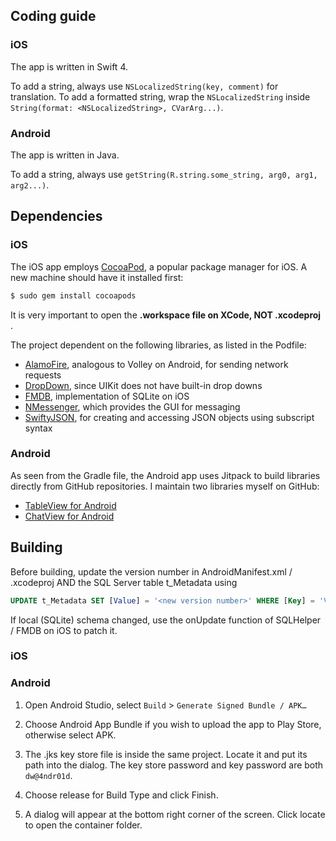 ## Coding guide
### iOS
The app is written in Swift 4.

To add a string, always use `NSLocalizedString(key, comment)` for translation. To add a formatted string, wrap the `NSLocalizedString` inside `String(format: <NSLocalizedString>, CVarArg...)`.

### Android
The app is written in Java.

To add a string, always use `getString(R.string.some_string, arg0, arg1, arg2...)`.

## Dependencies
### iOS
The iOS app employs [CocoaPod](https://cocoapods.org/), a popular package manager for iOS. A new machine should have it installed first:
```bash
$ sudo gem install cocoapods
```
It is very important to open the **.workspace file on XCode, NOT .xcodeproj** .

The project dependent on the following libraries, as listed in the Podfile:
-	[AlamoFire](https://github.com/Alamofire/Alamofire), analogous to Volley on Android, for sending network requests
-	[DropDown](https://github.com/AssistoLab/DropDown), since UIKit does not have built-in drop downs
-	[FMDB](https://github.com/ccgus/fmdb), implementation of SQLite on iOS
-	[NMessenger](https://github.com/eBay/NMessenger), which provides the GUI for messaging
-	[SwiftyJSON](https://github.com/SwiftyJSON/SwiftyJSON), for creating and accessing JSON objects using subscript syntax

### Android
As seen from the Gradle file, the Android app uses Jitpack to build libraries directly from GitHub repositories.
I maintain two libraries myself on GitHub:
-	[TableView for Android](https://github.com/SoftFeta/TableView)
-	[ChatView for Android](https://github.com/SoftFeta/ChatView)
## Building
Before building, update the version number in AndroidManifest.xml / .xcodeproj AND the SQL Server table t_Metadata using 
```sql
UPDATE t_Metadata SET [Value] = '<new version number>' WHERE [Key] = 'VERSION_NUMBER'
```
If local (SQLite) schema changed, use the onUpdate function of SQLHelper / FMDB on iOS to patch it.

### iOS

### Android

1.	Open Android Studio, select `Build` > `Generate Signed Bundle / APK…`

2.	Choose Android App Bundle if you wish to upload the app to Play Store, otherwise select APK.
 
3.	The .jks key store file is inside the same project. Locate it and put its path into the dialog. The key store password and key password are both `dw@4ndr01d`.

4.	Choose release for Build Type and click Finish.

5.	A dialog will appear at the bottom right corner of the screen. Click locate to open the container folder.
